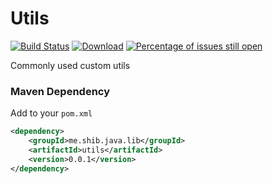 # Utils
[![Build Status](https://travis-ci.org/shibme/utils.svg)](https://travis-ci.org/shibme/utils)
[![Download](https://api.bintray.com/packages/shibme/maven/utils/images/download.svg)](https://bintray.com/shibme/maven/utils/_latestVersion)
[![Percentage of issues still open](http://isitmaintained.com/badge/open/shibme/utils.svg)](http://isitmaintained.com/project/shibme/utils "Percentage of issues still open")

Commonly used custom utils

### Maven Dependency
Add to your `pom.xml`
```xml
<dependency>
	<groupId>me.shib.java.lib</groupId>
	<artifactId>utils</artifactId>
	<version>0.0.1</version>
</dependency>
```
